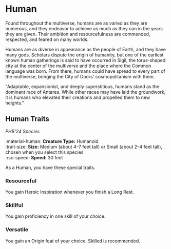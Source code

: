 # Human

Found throughout the multiverse, humans are as varied as they are numerous, and they endeavor to achieve as much as they can in the years they are given. Their ambition and resourcefulness are commended, respected, and feared on many worlds.

Humans are as diverse in appearance as the people of Earth, and they have many gods. Scholars dispute the origin of humanity, but one of the earliest known human gatherings is said to have occurred in Sigil, the torus-shaped city at the center of the multiverse and the place where the Common language was born. From there, humans could have spread to every part of the multiverse, bringing the City of Doors' cosmopolitanism with them.

"Adaptable, expansionist, and deeply superstitious, humans stand as the dominant race of Antares. While other races may have laid the groundwork, it is humans who elevated their creations and propelled them to new heights."

## Human Traits

*PHB'24 Species*

:material-human: **Creature Type:** Humanoid  
:trait-size: **Size:** Medium (about 4–7 feet tall) or Small (about 2–4 feet tall), chosen when you select this species  
:rsc-speed: **Speed:** 30 feet

As a Human, you have these special traits.

### Resourceful

You gain Heroic Inspiration whenever you finish a Long Rest.

### Skillful

You gain proficiency in one skill of your choice.

### Versatile

You gain an Origin feat of your choice. Skilled is recommended.